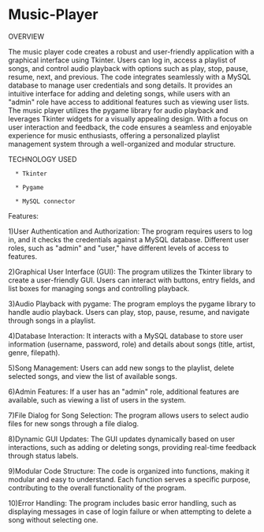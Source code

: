 # Music-Player
OVERVIEW

The music player code creates a robust and user-friendly application with a graphical interface using Tkinter. Users can log in, access a playlist of songs, and control audio playback with options such as play, stop, pause, resume, next, and previous. The code integrates seamlessly with a MySQL database to manage user credentials and song details. It provides an intuitive interface for adding and deleting songs, while users with an "admin" role have access to additional features such as viewing user lists. The music player utilizes the pygame library for audio playback and leverages Tkinter widgets for a visually appealing design. With a focus on user interaction and feedback, the code ensures a seamless and enjoyable experience for music enthusiasts, offering a personalized playlist management system through a well-organized and modular structure.



TECHNOLOGY USED

      * Tkinter
      
      * Pygame
      
      * MySQL connector




Features:

1)User Authentication and Authorization: The program requires users to log in, and it checks the credentials against a MySQL database. Different user roles, such as "admin" and "user," have different levels of access to features.

2)Graphical User Interface (GUI): The program utilizes the Tkinter library to create a user-friendly GUI. Users can interact with buttons, entry fields, and list boxes for managing songs and controlling playback.

3)Audio Playback with pygame: The program employs the pygame library to handle audio playback. Users can play, stop, pause, resume, and navigate through songs in a playlist.

4)Database Interaction: It interacts with a MySQL database to store user information (username, password, role) and details about songs (title, artist, genre, filepath).

5)Song Management: Users can add new songs to the playlist, delete selected songs, and view the list of available songs.

6)Admin Features: If a user has an "admin" role, additional features are available, such as viewing a list of users in the system.

7)File Dialog for Song Selection: The program allows users to select audio files for new songs through a file dialog.

8)Dynamic GUI Updates: The GUI updates dynamically based on user interactions, such as adding or deleting songs, providing real-time feedback through status labels.

9)Modular Code Structure: The code is organized into functions, making it modular and easy to understand. Each function serves a specific purpose, contributing to the overall functionality of the program.

10)Error Handling: The program includes basic error handling, such as displaying messages in case of login failure or when attempting to delete a song without selecting one.
